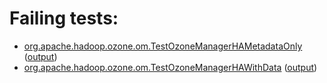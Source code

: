 # Failing tests: 

 * [org.apache.hadoop.ozone.om.TestOzoneManagerHAMetadataOnly](hadoop-ozone/integration-test/org.apache.hadoop.ozone.om.TestOzoneManagerHAMetadataOnly.txt) ([output](hadoop-ozone/integration-test/org.apache.hadoop.ozone.om.TestOzoneManagerHAMetadataOnly-output.txt))
 * [org.apache.hadoop.ozone.om.TestOzoneManagerHAWithData](hadoop-ozone/integration-test/org.apache.hadoop.ozone.om.TestOzoneManagerHAWithData.txt) ([output](hadoop-ozone/integration-test/org.apache.hadoop.ozone.om.TestOzoneManagerHAWithData-output.txt))
